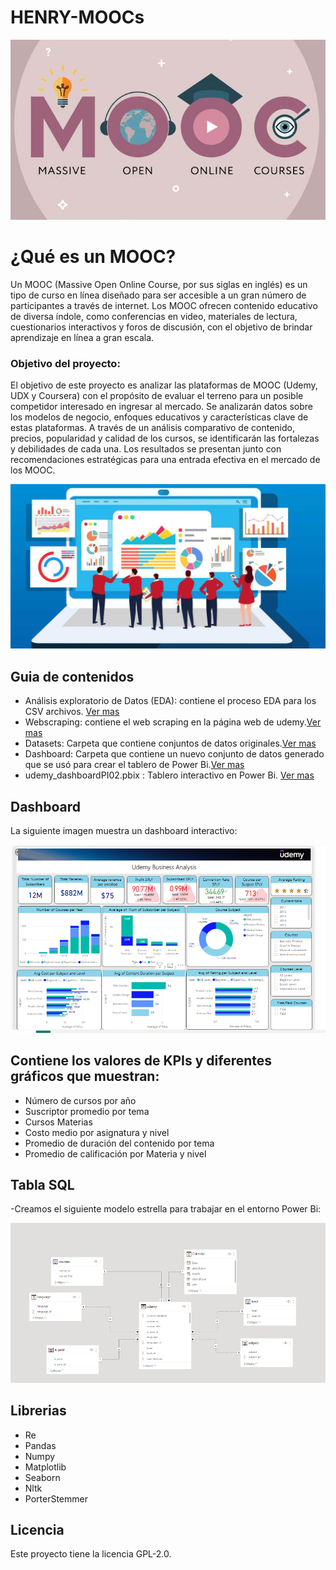 # HENRY-MOOCs
<p align=center><img src=_src/MOOC_abril.jpg><p>

¿Qué es un MOOC?
=============
Un MOOC (Massive Open Online Course, por sus siglas en inglés) es un tipo de curso en línea diseñado para ser accesible a un gran número de participantes a través de internet. Los MOOC ofrecen contenido educativo de diversa índole, como conferencias en video, materiales de lectura, cuestionarios interactivos y foros de discusión, con el objetivo de brindar aprendizaje en línea a gran escala.

### Objetivo del proyecto:
El objetivo de este proyecto es analizar las plataformas de MOOC (Udemy, UDX y Coursera) con el propósito de evaluar el terreno para un posible competidor interesado en ingresar al mercado. Se analizarán datos sobre los modelos de negocio, enfoques educativos y características clave de estas plataformas. A través de un análisis comparativo de contenido, precios, popularidad y calidad de los cursos, se identificarán las fortalezas y debilidades de cada una. Los resultados se presentan junto con recomendaciones estratégicas para una entrada efectiva en el mercado de los MOOC.

 <p align=center><img src=_src/Data-Analysis.jpg><p>

## Guia de contenidos
  - Análisis exploratorio de Datos (EDA): contiene el proceso EDA para los CSV archivos. [Ver mas](https://github.com/Juliana43/HENRY-MOOCs/blob/main/EDA.ipynb "Ver mas")
  - Webscraping: contiene el web scraping en la página web de udemy.[Ver mas](https://github.com/Juliana43/HENRY-MOOCs/blob/main/webscraping.py "Ver mas")
  - Datasets: Carpeta que contiene conjuntos de datos originales.[Ver mas](https://github.com/Juliana43/HENRY-MOOCs/tree/main/Datasets "Ver mas")
  - Dashboard: Carpeta que contiene un nuevo conjunto de datos generado que se usó para crear el tablero de Power Bi.[Ver mas](https://github.com/Juliana43/HENRY-MOOCs/tree/main/Dashboard "Ver mas")
  - udemy_dashboardPI02.pbix : Tablero interactivo en Power Bi. [Ver mas](https://github.com/Juliana43/HENRY-MOOCs/blob/main/Dashboard/udemy_dashboardPI02.pbix "Ver mas")

## Dashboard
La siguiente imagen muestra un dashboard interactivo:
<p align=center><img src=_src/dashboard2.png><p>

## Contiene los valores de KPIs y diferentes gráficos que muestran:
- Número de cursos por año
- Suscriptor promedio por tema
- Cursos Materias
- Costo medio por asignatura y nivel
- Promedio de duración del contenido por tema
- Promedio de calificación por Materia y nivel
## Tabla SQL
-Creamos el siguiente modelo estrella para trabajar en el entorno Power Bi:

<p align=center><img src=_src/dashboard.png><p>

## Librerias
- Re
- Pandas 
- Numpy
- Matplotlib
- Seaborn 
- Nltk
- PorterStemmer

## Licencia
Este proyecto tiene la licencia GPL-2.0.



